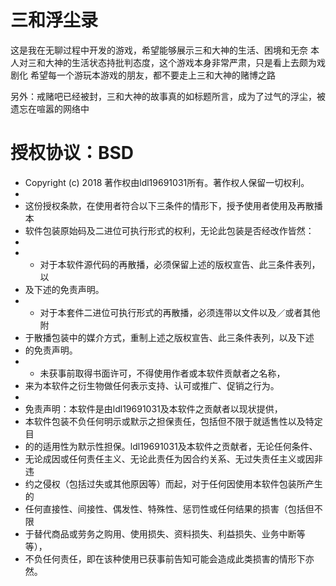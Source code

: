 # 三和浮尘录
这是我在无聊过程中开发的游戏，希望能够展示三和大神的生活、困境和无奈
本人对三和大神的生活状态持批判态度，这个游戏本身非常严肃，只是看上去颇为戏剧化
希望每一个游玩本游戏的朋友，都不要走上三和大神的赌博之路

另外：戒赌吧已经被封，三和大神的故事真的如标题所言，成为了过气的浮尘，被遗忘在喧嚣的网络中

# 授权协议：BSD
* Copyright (c) 2018 著作权由ldl19691031所有。著作权人保留一切权利。
* 
* 这份授权条款，在使用者符合以下三条件的情形下，授予使用者使用及再散播本
* 软件包装原始码及二进位可执行形式的权利，无论此包装是否经改作皆然：
* 
* * 对于本软件源代码的再散播，必须保留上述的版权宣告、此三条件表列，以
*   及下述的免责声明。
* * 对于本套件二进位可执行形式的再散播，必须连带以文件以及／或者其他附
*   于散播包装中的媒介方式，重制上述之版权宣告、此三条件表列，以及下述
*   的免责声明。
* * 未获事前取得书面许可，不得使用作者或本软件贡献者之名称，
*   来为本软件之衍生物做任何表示支持、认可或推广、促销之行为。
* 
* 免责声明：本软件是由ldl19691031及本软件之贡献者以现状提供，
* 本软件包装不负任何明示或默示之担保责任，包括但不限于就适售性以及特定目
* 的的适用性为默示性担保。ldl19691031及本软件之贡献者，无论任何条件、
* 无论成因或任何责任主义、无论此责任为因合约关系、无过失责任主义或因非违
* 约之侵权（包括过失或其他原因等）而起，对于任何因使用本软件包装所产生的
* 任何直接性、间接性、偶发性、特殊性、惩罚性或任何结果的损害（包括但不限
* 于替代商品或劳务之购用、使用损失、资料损失、利益损失、业务中断等等），
* 不负任何责任，即在该种使用已获事前告知可能会造成此类损害的情形下亦然。